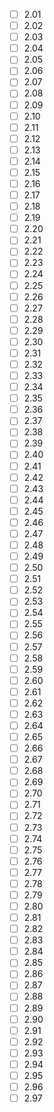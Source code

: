 - [ ] 2.01
- [ ] 2.02
- [ ] 2.03
- [ ] 2.04
- [ ] 2.05
- [ ] 2.06
- [ ] 2.07
- [ ] 2.08
- [ ] 2.09
- [ ] 2.10
- [ ] 2.11
- [ ] 2.12
- [ ] 2.13
- [ ] 2.14
- [ ] 2.15
- [ ] 2.16
- [ ] 2.17
- [ ] 2.18
- [ ] 2.19
- [ ] 2.20
- [ ] 2.21
- [ ] 2.22
- [ ] 2.23
- [ ] 2.24
- [ ] 2.25
- [ ] 2.26
- [ ] 2.27
- [ ] 2.28
- [ ] 2.29
- [ ] 2.30
- [ ] 2.31
- [ ] 2.32
- [ ] 2.33
- [ ] 2.34
- [ ] 2.35
- [ ] 2.36
- [ ] 2.37
- [ ] 2.38
- [ ] 2.39
- [ ] 2.40
- [ ] 2.41
- [ ] 2.42
- [ ] 2.43
- [ ] 2.44
- [ ] 2.45
- [ ] 2.46
- [ ] 2.47
- [ ] 2.48
- [ ] 2.49
- [ ] 2.50
- [ ] 2.51
- [ ] 2.52
- [ ] 2.53
- [ ] 2.54
- [ ] 2.55
- [ ] 2.56
- [ ] 2.57
- [ ] 2.58
- [ ] 2.59
- [ ] 2.60
- [ ] 2.61
- [ ] 2.62
- [ ] 2.63
- [ ] 2.64
- [ ] 2.65
- [ ] 2.66
- [ ] 2.67
- [ ] 2.68
- [ ] 2.69
- [ ] 2.70
- [ ] 2.71
- [ ] 2.72
- [ ] 2.73
- [ ] 2.74
- [ ] 2.75
- [ ] 2.76
- [ ] 2.77
- [ ] 2.78
- [ ] 2.79
- [ ] 2.80
- [ ] 2.81
- [ ] 2.82
- [ ] 2.83
- [ ] 2.84
- [ ] 2.85
- [ ] 2.86
- [ ] 2.87
- [ ] 2.88
- [ ] 2.89
- [ ] 2.90
- [ ] 2.91
- [ ] 2.92
- [ ] 2.93
- [ ] 2.94
- [ ] 2.95
- [ ] 2.96
- [ ] 2.97
